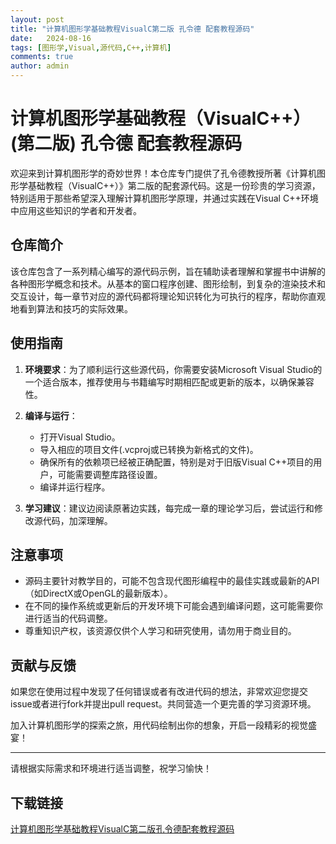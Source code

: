 ```yaml
---
layout: post
title: "计算机图形学基础教程VisualC第二版 孔令德 配套教程源码"
date:   2024-08-16
tags: [图形学,Visual,源代码,C++,计算机]
comments: true
author: admin
---
```

# 计算机图形学基础教程（VisualC++）(第二版) 孔令德 配套教程源码

欢迎来到计算机图形学的奇妙世界！本仓库专门提供了孔令德教授所著《计算机图形学基础教程（VisualC++）》第二版的配套源代码。这是一份珍贵的学习资源，特别适用于那些希望深入理解计算机图形学原理，并通过实践在Visual C++环境中应用这些知识的学者和开发者。

## 仓库简介

该仓库包含了一系列精心编写的源代码示例，旨在辅助读者理解和掌握书中讲解的各种图形学概念和技术。从基本的窗口程序创建、图形绘制，到复杂的渲染技术和交互设计，每一章节对应的源代码都将理论知识转化为可执行的程序，帮助你直观地看到算法和技巧的实际效果。

## 使用指南

1. **环境要求**：为了顺利运行这些源代码，你需要安装Microsoft Visual Studio的一个适合版本，推荐使用与书籍编写时期相匹配或更新的版本，以确保兼容性。

2. **编译与运行**：
   - 打开Visual Studio。
   - 导入相应的项目文件(.vcproj或已转换为新格式的文件)。
   - 确保所有的依赖项已经被正确配置，特别是对于旧版Visual C++项目的用户，可能需要调整库路径设置。
   - 编译并运行程序。

3. **学习建议**：建议边阅读原著边实践，每完成一章的理论学习后，尝试运行和修改源代码，加深理解。

## 注意事项

- 源码主要针对教学目的，可能不包含现代图形编程中的最佳实践或最新的API（如DirectX或OpenGL的最新版本）。
- 在不同的操作系统或更新后的开发环境下可能会遇到编译问题，这可能需要你进行适当的代码调整。
- 尊重知识产权，该资源仅供个人学习和研究使用，请勿用于商业目的。

## 贡献与反馈

如果您在使用过程中发现了任何错误或者有改进代码的想法，非常欢迎您提交issue或者进行fork并提出pull request。共同营造一个更完善的学习资源环境。

加入计算机图形学的探索之旅，用代码绘制出你的想象，开启一段精彩的视觉盛宴！

---

请根据实际需求和环境进行适当调整，祝学习愉快！

## 下载链接

[计算机图形学基础教程VisualC第二版孔令德配套教程源码](https://pan.quark.cn/s/7ebf3a4ab77c)